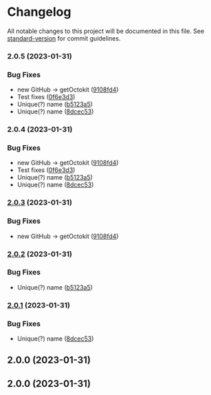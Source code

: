 # Changelog

All notable changes to this project will be documented in this file. See [standard-version](https://github.com/conventional-changelog/standard-version) for commit guidelines.

### 2.0.5 (2023-01-31)


### Bug Fixes

* new GitHub -> getOctokit ([9108fd4](https://github.com/comnoco/create-release-action/commit/9108fd4483aec11e75ad0644a5a7d2499393a4f3))
* Test fixes ([0f6e3d3](https://github.com/comnoco/create-release-action/commit/0f6e3d3702f591c93b4a82d207853d0a1f6824dc))
* Unique(?) name ([b5123a5](https://github.com/comnoco/create-release-action/commit/b5123a53c6df2d1ac1f1b29e5e011da4f185cb67))
* Unique(?) name ([8dcec53](https://github.com/comnoco/create-release-action/commit/8dcec535d3ade31cc3abf819bb007b5b0c86b23f))

### 2.0.4 (2023-01-31)


### Bug Fixes

* new GitHub -> getOctokit ([9108fd4](https://github.com/comnoco/create-release-action/commit/9108fd4483aec11e75ad0644a5a7d2499393a4f3))
* Test fixes ([0f6e3d3](https://github.com/comnoco/create-release-action/commit/0f6e3d3702f591c93b4a82d207853d0a1f6824dc))
* Unique(?) name ([b5123a5](https://github.com/comnoco/create-release-action/commit/b5123a53c6df2d1ac1f1b29e5e011da4f185cb67))
* Unique(?) name ([8dcec53](https://github.com/comnoco/create-release-action/commit/8dcec535d3ade31cc3abf819bb007b5b0c86b23f))

### [2.0.3](https://github.com/comnoco/create-release-action/compare/v2.0.2...v2.0.3) (2023-01-31)


### Bug Fixes

* new GitHub -> getOctokit ([9108fd4](https://github.com/comnoco/create-release-action/commit/9108fd4483aec11e75ad0644a5a7d2499393a4f3))

### [2.0.2](https://github.com/comnoco/create-release-action/compare/v2.0.1...v2.0.2) (2023-01-31)


### Bug Fixes

* Unique(?) name ([b5123a5](https://github.com/comnoco/create-release-action/commit/b5123a53c6df2d1ac1f1b29e5e011da4f185cb67))

### [2.0.1](https://github.com/comnoco/create-release-action/compare/v2.0.0...v2.0.1) (2023-01-31)


### Bug Fixes

* Unique(?) name ([8dcec53](https://github.com/comnoco/create-release-action/commit/8dcec535d3ade31cc3abf819bb007b5b0c86b23f))

## 2.0.0 (2023-01-31)

## 2.0.0 (2023-01-31)
